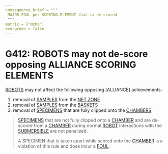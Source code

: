 ```yaml
---
consequence_brief = """
 MAJOR FOUL per SCORING ELEMENT that is de-scored
 """
matrix = ["NxMa"]
evergreen = false
---
```


# G412: ROBOTS may not de-score opposing ALLIANCE SCORING ELEMENTS

[ROBOTS](!!) may not affect the following opposing [ALLIANCE] achievements:

1. removal of [SAMPLES](!!) from the [NET ZONE](!!)
2. removal of [SAMPLES](!!) from the [BASKETS](!!)
3. removal of [SPECIMENS](!!) that are fully clipped onto the [CHAMBERS](!!).

> [SPECIMENS](!!) that are not fully clipped onto a [CHAMBER](!!) and are
> de-scored from a [CHAMBER](!!) during normal [ROBOT](!!) interactions with
> the [SUBMERSIBLE](!!) are not penalized.
>
> A SPECIMEN that is taken apart while scored onto the [CHAMBER](!!) is a
> violation of this rule and does incur a [FOUL](!!).
